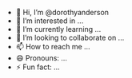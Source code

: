 - 👋 Hi, I’m @dorothyanderson
- 👀 I’m interested in ...
- 🌱 I’m currently learning ...
- 💞️ I’m looking to collaborate on ...
- 📫 How to reach me ...
- 😄 Pronouns: ...
- ⚡ Fun fact: ...

<!---
dorothy8anderson/dorothy8anderson is a ✨ special ✨ repository because its `README.md` (this file) appears on your GitHub profile.
You can click the Preview link to take a look at your changes.
--->
